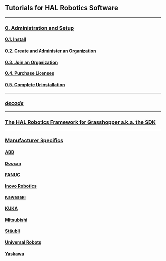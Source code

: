 ## Tutorials for HAL Robotics Software
---

### [0. Administration and Setup](Overview/0-Administration-and-Setup/Contents.md#0-administration-and-setup)

#### [0.1. Install](Overview/0-Administration-and-Setup/Contents.md#01-install)

#### [0.2. Create and Administer an Organization](Overview/0-Administration-and-Setup/Contents.md#02-create-and-administer-an-organization)

#### [0.3. Join an Organization](Overview/0-Administration-and-Setup/Contents.md#03-join-an-organization)

#### [0.4. Purchase Licenses](Overview/0-Administration-and-Setup/Contents.md#04-purchase-licenses)

#### [0.5. Complete Uninstallation](Overview/0-Administration-and-Setup/Contents.md#05-complete-uninstallation)

---

### [_decode_](decode/Contents.md)

---

### [The HAL Robotics Framework for Grasshopper a.k.a. the SDK](Grasshopper/Contents.md)

---

### [Manufacturer Specifics](Manufacturers/Contents.md)

#### [ABB](Manufacturers/ABB/Contents.md)

#### [Doosan](Manufacturers/Doosan/Contents.md)

#### [FANUC](Manufacturers/FANUC/Contents.md)

#### [Inovo Robotics](Manufacturers/InovoRobotics/Contents.md)

#### [Kawasaki](Manufacturers/Kawaasaki/Contents.md)

#### [KUKA](Manufacturers/KUKA/Contents.md)

#### [Mitsubishi](Manufacturers/Mitsubishi/Contents.md)

#### [Stäubli](Manufacturers/Staubli/Contents.md)

#### [Universal Robots](Manufacturers/UniversalRobots/Contents.md)

#### [Yaskawa](Manufacturers/Yaskawa/Contents.md)